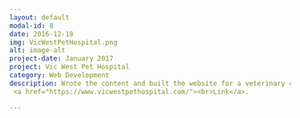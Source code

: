 ```yaml
---
layout: default
modal-id: 8
date: 2016-12-18
img: VicWestPetHospital.png
alt: image-alt
project-date: January 2017
project: Vic West Pet Hospital
category: Web Development
description: Wrote the content and built the website for a veterinary clinic in Victoria, British Columbia.
 <a href="https://www.vicwestpethospital.com/"><br>Link</a>.

---
```

